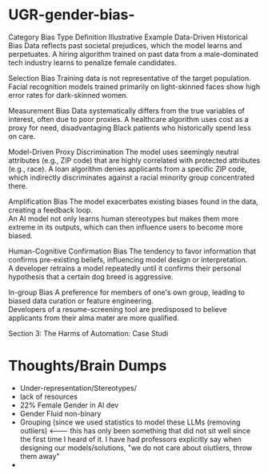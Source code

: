 # UGR-gender-bias-

Category	Bias Type	Definition	Illustrative Example
Data-Driven	Historical Bias	Data reflects past societal prejudices, which the model learns and perpetuates.	
A hiring algorithm trained on past data from a male-dominated tech industry learns to penalize female candidates.   

Selection Bias	Training data is not representative of the target population.	
Facial recognition models trained primarily on light-skinned faces show high error rates for dark-skinned women.   

Measurement Bias	Data systematically differs from the true variables of interest, often due to poor proxies.	
A healthcare algorithm uses cost as a proxy for need, disadvantaging Black patients who historically spend less on care.   

Model-Driven	Proxy Discrimination	The model uses seemingly neutral attributes (e.g., ZIP code) that are highly correlated with protected attributes (e.g., race).	
A loan algorithm denies applicants from a specific ZIP code, which indirectly discriminates against a racial minority group concentrated there.   

Amplification Bias	The model exacerbates existing biases found in the data, creating a feedback loop.	
An AI model not only learns human stereotypes but makes them more extreme in its outputs, which can then influence users to become more biased.   

Human-Cognitive	Confirmation Bias	The tendency to favor information that confirms pre-existing beliefs, influencing model design or interpretation.	
A developer retrains a model repeatedly until it confirms their personal hypothesis that a certain dog breed is aggressive.   

In-group Bias	A preference for members of one's own group, leading to biased data curation or feature engineering.	
Developers of a resume-screening tool are predisposed to believe applicants from their alma mater are more qualified.   

Section 3: The Harms of Automation: Case Studi


# Thoughts/Brain Dumps
- Under-representation/Stereotypes/
- lack of resources
- 22% Female Gender in AI dev
- Gender Fluid non-binary
- Grouping (since we used statistics to model these LLMs (removing outliers)  <--- this has only been something that did not sit well since the first time I heard of it. I have had professors explicitly say when designing our models/solutions, "we do not care about oiutliers, throw them away"  
- 


